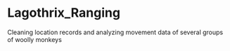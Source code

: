 # Lagothrix_Ranging
Cleaning location records and analyzing movement data of several groups of woolly monkeys
